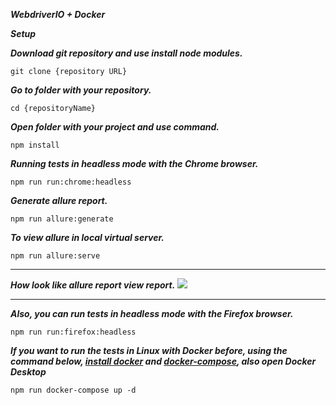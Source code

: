 ***WebdriverIO + Docker***

***Setup***

***Download git repository and use install node modules.***
```console
git clone {repository URL}
```
***Go to folder with your repository.***
```console
cd {repositoryName}
```
***Open folder with your project and use command.***
```console
npm install
```
***Running tests in headless mode with the Chrome browser.***
```console
npm run run:chrome:headless
```
***Generate allure report.***
```console
npm run allure:generate
```
***To view allure in local virtual server.***
```console
npm run allure:serve
```
***
***How look like allure report view report.***
![](https://i.imgur.com/tQaGyMC.png)
***
***Also, you can run tests in headless mode with the Firefox browser.***
```console
npm run run:firefox:headless
```
***If you want to run the tests in Linux with Docker before, using the command below, [install docker](https://docs.docker.com/desktop/) and [docker-compose](https://docs.docker.com/compose/install/), also open Docker Desktop***
```console
npm run docker-compose up -d
```